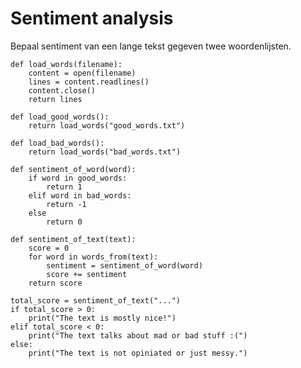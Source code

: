 # Sentiment analysis

Bepaal sentiment van een lange tekst gegeven twee woordenlijsten.

	def load_words(filename):
	  	content = open(filename)
	    lines = content.readlines()
	    content.close()
	    return lines

	def load_good_words():
		return load_words("good_words.txt")

	def load_bad_words():
		return load_words("bad_words.txt")

	def sentiment_of_word(word):
		if word in good_words:
	    	return 1
	    elif word in bad_words:
	    	return -1
	    else
	    	return 0

	def sentiment_of_text(text):
		score = 0
	    for word in words_from(text):
			sentiment = sentiment_of_word(word)
	        score += sentiment
	    return score

	total_score = sentiment_of_text("...")
	if total_score > 0:
		print("The text is mostly nice!")
	elif total_score < 0:
		print("The text talks about mad or bad stuff :(")
	else:
	  	print("The text is not opiniated or just messy.")
